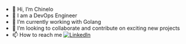 - 👋 Hi, I’m Chinelo
- 👀 I am a DevOps Engineer
- 🌱 I’m currently working with Golang
- 💞️ I’m looking to collaborate and contribute on exciting new projects
- 📫 How to reach me [![LinkedIn](https://img.shields.io/badge/linkedin-%230077B5.svg?style=for-the-badge&logo=linkedin&logoColor=white)](https://www.linkedin.com/in/chinelo-ojiako/)

<!---
Chiinello/Chiinello is a ✨ special ✨ repository because its `README.md` (this file) appears on your GitHub profile.
You can click the Preview link to take a look at your changes.
--->

